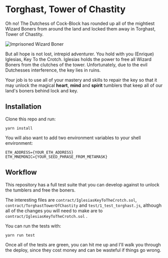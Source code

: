 # Torghast, Tower of Chastity

Oh no! The Dutchess of Cock-Block has rounded up all of the mightiest Wizard Boners from around the land and locked them away in Torghast, Tower of Chastity.

![Imprisoned Wizard Boner](https://i.ibb.co/37vMXXy/wizard-boner-prison.png)

But all hope is not lost, intrepid adventurer. You hold with you (Enrique) Iglesias, Key To the Crotch. Iglesias holds the power to free all Wizard Boners from the clutches of the tower. Unfortunately, due to the evil Dutchesses interference, the key lies in ruins.

Your job is to use all of your mastery and skills to repair the key so that it may unlock the magical **heart**, **mind** and **spirit** tumblers that keep all of our land's boners behind lock and key.


## Installation

Clone this repo and run:

`yarn install`

You will also want to add two environment variables to your shell environment:

```
ETH_ADDRESS={YOUR_ETH_ADDRESS}
ETH_MNEMONIC={YOUR_SEED_PHRASE_FROM_METAMASK}
```

## Workflow

This repository has a full test suite that you can develop against to unlock the tumblers and free the boners. 

The interesting files are `contract/IglesiasKeyToTheCrotch.sol`, `contract/TorghastTowerOfChastity` and `test/1_test_torghast.js`, although all of the changes you will need to make are to `contract/IglesiasKeyToTheCrotch.sol` .

You can run the tests with:

 `yarn run test`

Once all of the tests are green, you can hit me up and I'll walk you through the deploy, since they cost money and can be wasteful if things go wrong.